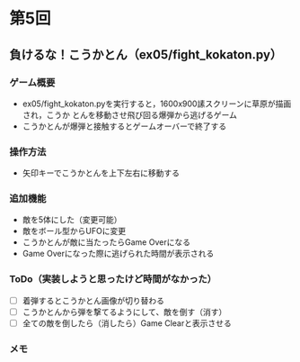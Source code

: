# 第5回
## 負けるな！こうかとん（ex05/fight_kokaton.py）
### ゲーム概要
- ex05/fight_kokaton.pyを実行すると，1600x900䛾スクリーンに草原が描画され，こうか
とんを移動させ飛び回る爆弾から逃げるゲーム
- こうかとんが爆弾と接触するとゲームオーバーで終了する
### 操作方法
- 矢印キーでこうかとんを上下左右に移動する
### 追加機能
- 敵を5体にした（変更可能）
- 敵をボール型からUFOに変更
- こうかとんが敵に当たったらGame Overになる
- Game Overになった際に逃げられた時間が表示される
### ToDo（実装しようと思ったけど時間がなかった）
- [ ] 着弾するとこうかとん画像が切り替わる
- [ ] こうかとんから弾を撃てるようにして、敵を倒す（消す）
- [ ] 全ての敵を倒したら（消したら）Game Clearと表示させる
### メモ